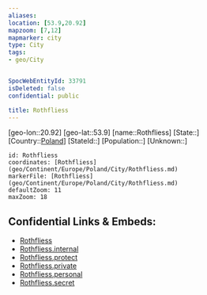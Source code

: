 ```yaml
---
aliases: 
location: [53.9,20.92]
mapzoom: [7,12] 
mapmarker: city 
type: City
tags:
- geo/City


SpocWebEntityId: 33791
isDeleted: false
confidential: public

title: Rothfliess
---
```

[geo-lon::20.92]
[geo-lat::53.9]
[name::Rothfliess]
[State::]
[Country::[Poland](geo/Continent/Europe/Poland.md)]
[StateId::]
[Population::]
[Unknown::]


```leaflet
id: Rothfliess
coordinates: [Rothfliess](geo/Continent/Europe/Poland/City/Rothfliess.md)
markerFile: [Rothfliess](geo/Continent/Europe/Poland/City/Rothfliess.md)
defaultZoom: 11 
maxZoom: 18
```


## Confidential Links & Embeds: 
- [Rothfliess](../../../../../../_public/geo/Continent/Europe/Poland/City/Rothfliess.md) 
- [Rothfliess.internal](../../../../../../_internal/geo/Continent/Europe/Poland/City/Rothfliess.internal.md) 
- [Rothfliess.protect](../../../../../../_protect/geo/Continent/Europe/Poland/City/Rothfliess.protect.md) 
- [Rothfliess.private](../../../../../../_private/geo/Continent/Europe/Poland/City/Rothfliess.private.md) 
- [Rothfliess.personal](../../../../../../_personal/geo/Continent/Europe/Poland/City/Rothfliess.personal.md) 
- [Rothfliess.secret](../../../../../../_secret/geo/Continent/Europe/Poland/City/Rothfliess.secret.md) 
